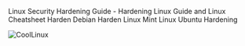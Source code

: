 Linux Security Hardening Guide - Hardening Linux Guide and Linux Cheatsheet Harden Debian Harden Linux Mint Linux Ubuntu Hardening 

<!---
dr0iz/dr0iz is a ✨ special ✨ repository because its `README.md` (this file) appears on your GitHub profile.
You can click the Preview link to take a look at your changes.
--->
![CoolLinux](https://user-images.githubusercontent.com/118313285/208804826-a0cb8abe-00cc-4cb3-b49e-5ab0ff54fced.png)
